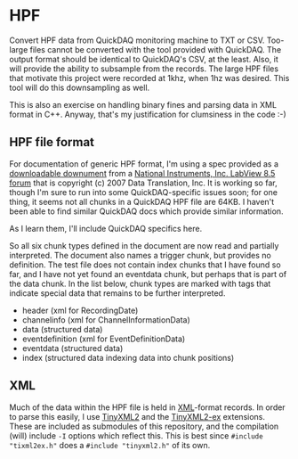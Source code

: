 HPF
===

Convert HPF data from QuickDAQ monitoring machine to TXT or CSV.
Too-large files cannot be converted with the tool provided with QuickDAQ.
The output format should be identical to QuickDAQ's CSV, at the least.
Also, it will provide the ability to subsample from the records.
The large HPF files that motivate this project were recorded at 1khz, when 1hz was desired.
This tool will do this downsampling as well.

This is also an exercise on handling binary fines and parsing data in XML format in C++.
Anyway, that's my justification for clumsiness in the code :-)



HPF file format
---------------

For documentation of generic HPF format, I'm using a spec provided as a [downloadable downument](https://forums.ni.com/ni/attachments/ni/170/813238/1/high_performance_file_format_spec%5B1%5D.pdf) from a [National Instruments, Inc. LabView 8.5 forum](https://forums.ni.com/t5/LabVIEW/Reading-hpf-file-LabVIEW-8-5/td-p/2757308) that is copyright (c) 2007 Data Translation, Inc.
It is working so far, though I'm sure to run into some QuickDAQ-specific issues soon; for one thing, it seems not all chunks in a QuickDAQ HPF file are 64KB.
I haven't been able to find similar QuickDAQ docs which provide similar information.

As I learn them, I'll include QuickDAQ specifics here.

So all six chunk types defined in the document are now read and partially interpreted.
The document also names a trigger chunk, but provides no definition.
The test file does not contain index chunks that I have found so far, and I have not yet found an eventdata chunk, but perhaps that is part of the data chunk.
In the list below, chunk types are marked with tags that indicate special data that remains to be further interpreted.

* header (xml for RecordingDate)
* channelinfo (xml for ChannelInformationData)
* data (structured data)
* eventdefinition (xml for EventDefinitionData)
* eventdata (structured data)
* index (structured data indexing data into chunk positions)


XML
---

Much of the data within the HPF file is held in [XML][XML]-format records.
In order to parse this easily, I use [TinyXML2][TinyXML2] and the [TinyXML2-ex][TinyXML2-ex] extensions.
These are included as submodules of this repository, and the compilation (will) include `-I` options which reflect this.
This is best since `#include "tixml2ex.h"` does a `#include "tinyxml2.h"` of its own.


[XML]: https://en.wikipedia.org/wiki/XML
[TinyXML2]: https://github.com/leethomason/tinyxml2
[TinyXML2-ex]: https://github.com/stanthomas/tinyxml2-ex


